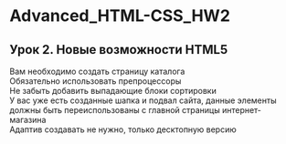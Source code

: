 # Advanced_HTML-CSS_HW2
## Урок 2. Новые возможности HTML5
Вам необходимо создать страницу каталога </br>
Обязательно использовать препроцессоры </br>
Не забыть добавить выпадающие блоки сортировки </br>
У вас уже есть созданные шапка и подвал сайта, данные элементы должны быть переиспользованы с главной страницы интернет-магазина </br>
Адаптив создавать не нужно, только десктопную версию </br>
